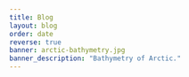 ```yaml
---
title: Blog
layout: blog
order: date
reverse: true
banner: arctic-bathymetry.jpg
banner_description: "Bathymetry of Arctic."
---
```

